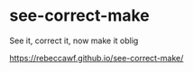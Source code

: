 # see-correct-make
See it, correct it, now make it oblig 

 https://rebeccawf.github.io/see-correct-make/
 
